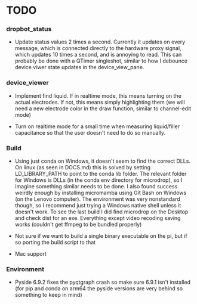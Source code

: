 # TODO

### dropbot_status

- Update status values 2 times a second. Currently it updates on every message, which is connected directly to the hardware proxy signal, which updates 10 times a second, and is annoying to read. This can probably be done with a QTimer singleshot, similar to how I debounce device viwer state updates in the device_view_pane.

### device_viewer

- Implement find liquid. If in realtime mode, this means turning on the actual electrodes. If not, this means simply highlighting them (we will need a new electrode color in the draw function, similar to channel-edit mode)

- Turn on realtime mode for a small time when measuring liquid/filler capacitance so that the user doesn't need to do so manually.

### Build 

- Using just conda on Windows, it doesn't seem to find the correct DLLs. On linux (as seen in DOCS.md) this is solved by setting LD_LIBRARY_PATH to point to the conda lib folder. The relevant folder for Windows is DLLs (in the conda env directory for microdrop), so I imagine something similar needs to be done. I also found success weirdly enough by installing micromamba using Git Bash on Windows (on the Lenovo computer). The environment was very nonstandard though, so I recommend just trying a Windows native shell unless it doesn't work. To see the last build I did find microdrop on the Desktop and check dist for an exe. Everything except video recoding saving works (couldn't get ffmpeg to be bundled properly)

- Not sure if we want to build a single binary executable on the pi, but if so porting the build script to that

- Mac support

### Environment

- Pyside 6.9.2 fixes the pyqtgraph crash so make sure 6.9.1 isn't installed (for pip and conda on arm64 the pyside versions are very behind so something to keep in mind)